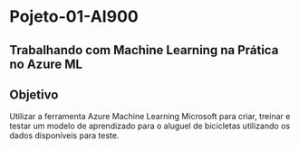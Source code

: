 # Pojeto-01-AI900

## Trabalhando com Machine Learning na Prática no Azure ML

## Objetivo
Utilizar a ferramenta Azure Machine Learning Microsoft para criar, treinar e testar um modelo de aprendizado para o aluguel de bicicletas utilizando os dados disponíveis para teste.


